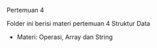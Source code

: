 Pertemuan 4

Folder ini berisi materi pertemuan 4 Struktur Data
  * Materi: Operasi, Array dan String

